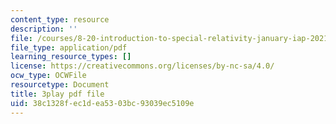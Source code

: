 ```yaml
---
content_type: resource
description: ''
file: /courses/8-20-introduction-to-special-relativity-january-iap-2021/38c1328fec1dea5303bc93039ec5109e_icqwK_WyoII.pdf
file_type: application/pdf
learning_resource_types: []
license: https://creativecommons.org/licenses/by-nc-sa/4.0/
ocw_type: OCWFile
resourcetype: Document
title: 3play pdf file
uid: 38c1328f-ec1d-ea53-03bc-93039ec5109e
---
```

